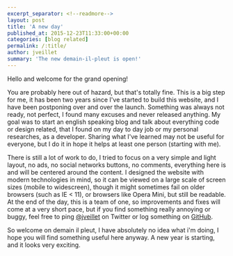 ```yaml
---
excerpt_separator: <!--readmore-->
layout: post
title: 'A new day'
published_at: 2015-12-23T11:33:00+00:00
categories: [blog related]
permalink: /:title/
author: jveillet
summary: 'The new demain-il-pleut is open!'
---
```


Hello and welcome for the grand opening!

You are probably here out of hazard, but that's totally fine. This is a big step for me, it has been two years since I've started to build this website, and I have been postponing over and over the launch. Something was always not ready, not perfect, I found many excuses and never released anything. My goal was to start an english speaking blog and talk about everything code or design related, that I found on my day to day job or my personal researches, as a developer. Sharing what I've learned may not be useful for everyone, but I do it in hope it helps at least one person (starting with me).

<!--readmore-->

There is still a lot of work to do, I tried to focus on a very simple and light layout, no ads, no social networks
buttons, no comments, everything here is and will be centered around the content. I designed the website with modern
technologies in mind, so it can be viewed on a large scale of screen sizes (mobile to widescreen), though it might
sometimes fail on older browsers (such as IE < 11), or browsers like Opera Mini, but still be readable. At the end of
the day, this is a team of one, so improvements and fixes will come at a very short pace, but if you find something
really annoying or buggy, feel free to ping [@jveillet](https://twitter.com/jveillet) on Twitter or log something on [GitHub](https://github.com/jveillet/jk-demainilpleut/issues).

So welcome on demain il pleut, I have absolutely no idea what i'm doing, I hope you will find something useful here
anyway. A new year is starting, and it looks very exciting.
